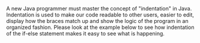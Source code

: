 A new Java programmer must master the concept of "indentation" in Java. Indentation is used to make our code readable to other users, easier to edit, display how the braces match up and show the logic of the program in an organized fashion. Please look at the example below to see how indentation of the if-else statement makes it easy to see what is happening.